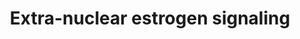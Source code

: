---
annotations:
- type: Pathway Ontology
  value: estrogen signaling pathway
authors:
- ReactomeTeam
- DeSl
description: In addition to its well-characterized role in estrogen-dependent transcription,
  estrogen (beta-estradiol, also known as E2) also plays a rapid, non-genomic role
  through interaction with receptors localized at the plasma membrane by virtue of
  dynamic palmitoylation. Estrogen receptor palmitoylation is a prerequisite for the
  E2-dependent activation of extra-nuclear signaling both in vitro and in animal models
  (Acconcia et al, 2004; Acconcia et al, 2005; Marino et al, 2006; Marino and Ascenzi,
  2006). Non-genomic signaling through the estrogen receptor ESR1 also depends on
  receptor arginine methylation by PMRT1 (Pedram et al, 2007; Pedram et al, 2012;
  Le Romancer et al, 2008; reviewed in Arnal, 2017; Le Romancer et al, 2011 ). <br>E2-evoked
  extra-nuclear signaling is independent of the transcriptional activity of estrogen
  receptors and occurs within seconds to minutes following E2 administration to target
  cells. Extra-nuclear signaling consists of the activation of a plethora of signaling
  pathways including the RAF/MAP kinase cascade and the PI3K/AKT signaling cascade
  and governs processes such as  apoptosis, cellular proliferation and metastasis
  (reviewed in Hammes et al, 2007; Handa et al, 2012; Lange et al, 2007; Losel et
  al, 2003; Arnal et al, 2017; Le Romancer et al, 2011). ESR-mediated signaling also
  cross-talks with receptor tyrosine kinase, NF- kappa beta and GPCR signaling pathways
  by modulating the post-translational modification of enzymes and other proteins
  and regulating second messengers (reviewed in Arnal et al, 2017; Schwartz et al,
  2016; Boonyaratanakornkit, 2011; Biswas et al, 2005). In the nervous system, E2
  affects neural functions such as cognition, behaviour, stress responses and reproduction
  in part by inducing such rapid extra-nuclear responses (Farach-Carson and Davis,
  2003; Losel et al, 2003), while in endothelial cells, non-genomic ESR-dependent
  signaling also regulates vasodilation through the eNOS pathway (reviewed in Levin,
  2011). <br>Extra-nuclear signaling additionally cross-talks with nuclear estrogen
  receptor signaling and is required to control ER protein stability (La Rosa et al,
  2012)<br>Recent data have demonstrated that the membrane ESR1 can interact with
  various endocytic proteins to traffic and signal within the cytoplasm. This receptor
  intracellular trafficking appears to be dependent on the phyical interaction of
  ESR1 with specific trans-membrane receptors such as IGR-1R and beta 1-integrin (Sampayo
  et al, 2018)  View original pathway at [http://www.reactome.org/PathwayBrowser/#DIAGRAM=9009391
  Reactome].
last-edited: 2021-01-25
organisms:
- Homo sapiens
redirect_from:
- /index.php/Pathway:WP4977
- /instance/WP4977
schema-jsonld:
- '@context': https://schema.org/
  '@id': https://wikipathways.github.io/pathways/WP4977.html
  '@type': Dataset
  creator:
    '@type': Organization
    name: WikiPathways
  description: In addition to its well-characterized role in estrogen-dependent transcription,
    estrogen (beta-estradiol, also known as E2) also plays a rapid, non-genomic role
    through interaction with receptors localized at the plasma membrane by virtue
    of dynamic palmitoylation. Estrogen receptor palmitoylation is a prerequisite
    for the E2-dependent activation of extra-nuclear signaling both in vitro and in
    animal models (Acconcia et al, 2004; Acconcia et al, 2005; Marino et al, 2006;
    Marino and Ascenzi, 2006). Non-genomic signaling through the estrogen receptor
    ESR1 also depends on receptor arginine methylation by PMRT1 (Pedram et al, 2007;
    Pedram et al, 2012; Le Romancer et al, 2008; reviewed in Arnal, 2017; Le Romancer
    et al, 2011 ). <br>E2-evoked extra-nuclear signaling is independent of the transcriptional
    activity of estrogen receptors and occurs within seconds to minutes following
    E2 administration to target cells. Extra-nuclear signaling consists of the activation
    of a plethora of signaling pathways including the RAF/MAP kinase cascade and the
    PI3K/AKT signaling cascade and governs processes such as  apoptosis, cellular
    proliferation and metastasis (reviewed in Hammes et al, 2007; Handa et al, 2012;
    Lange et al, 2007; Losel et al, 2003; Arnal et al, 2017; Le Romancer et al, 2011).
    ESR-mediated signaling also cross-talks with receptor tyrosine kinase, NF- kappa
    beta and GPCR signaling pathways by modulating the post-translational modification
    of enzymes and other proteins and regulating second messengers (reviewed in Arnal
    et al, 2017; Schwartz et al, 2016; Boonyaratanakornkit, 2011; Biswas et al, 2005).
    In the nervous system, E2 affects neural functions such as cognition, behaviour,
    stress responses and reproduction in part by inducing such rapid extra-nuclear
    responses (Farach-Carson and Davis, 2003; Losel et al, 2003), while in endothelial
    cells, non-genomic ESR-dependent signaling also regulates vasodilation through
    the eNOS pathway (reviewed in Levin, 2011). <br>Extra-nuclear signaling additionally
    cross-talks with nuclear estrogen receptor signaling and is required to control
    ER protein stability (La Rosa et al, 2012)<br>Recent data have demonstrated that
    the membrane ESR1 can interact with various endocytic proteins to traffic and
    signal within the cytoplasm. This receptor intracellular trafficking appears to
    be dependent on the phyical interaction of ESR1 with specific trans-membrane receptors
    such as IGR-1R and beta 1-integrin (Sampayo et al, 2018)  View original pathway
    at [http://www.reactome.org/PathwayBrowser/#DIAGRAM=9009391 Reactome].
  keywords:
  - p-T185,Y187 MAPK1
  - CDKN1B
  - 'ER alpha46 '
  - 'PIK3R1 '
  - 'HSBP1 oligomer '
  - signaling
  - PIP3 activates AKT
  - 'GNB2 '
  - 'ESTG '
  - 'PalmS-ER alpha36 '
  - 'heme '
  - 'Me87-PalmS-ER alpha36 '
  - 'IGF1R(31-736) '
  - 'S-Farn-Me KRAS4B '
  - 'GNG11 '
  - CREB1
  - 'CAV1 '
  - SPG
  - PALM-CoA
  - 'BTC(32-111) '
  - G-protein beta-gamma
  - 'FAD '
  - 'GNGT1 '
  - 'PalmS-ESR1 '
  - 'GNGT2 '
  - p-T410 PRKCZ
  - 'S-Farn-Me-PalmS KRAS4A '
  - (i):GDP
  - (inactive)
  - S1P
  - HBEGF(20-208)
  - CCND1 gene
  - UHMK1
  - Heterotrimeric
  - 'Ca2+ '
  - 'FMN '
  - G-protein Gi
  - 'Me-PalmS-ESR2 '
  - 'GNB5 '
  - L-Cit
  - 'p-T309,S474-AKT2 '
  - ZDHHC7, ZDHHC21
  - 'AREG(101-187) '
  - 'p-T202,Y204-MAPK3 '
  - 'p-Y397-PTK2 '
  - 'PalmS-ESR2 '
  - RAF/MAP kinase
  - '2xPalmC-MyrG-p-S1177-NOS3 '
  - 'p-S133-CREB1 '
  - 'p-4S,T336-ELK1 '
  - SHC1
  - 'ZDHHC7 '
  - 'GNB4 '
  - ESRs:STRN:ESTG:MyrG-pY419-SRC
  - CCND1 gene:p-S133
  - p-T,Y MAPK dimers
  - PalmS-ESRs:STRN:ESTG
  - HBEGF(63-148)
  - 'ER alpha36 '
  - 'EGF '
  - 'oxide: NOS3'
  - 'GNAI3 '
  - homodimer
  - XPO1
  - 'CCND1 gene '
  - ESTG:Me260-ESR1
  - PRKCZ
  - 'GNAT3 '
  - PTK2
  - p-Y1161,1165,1166-IGF1R
  - FOXO3
  - EGFR:PTK2
  - 'GNG13 '
  - dimer:p-Y397 PTK2
  - 'MMP9(107-707) '
  - PDPK1:PIP3
  - MyrG-SRC
  - 'PalmS-ER alpha46 '
  - 'GNG10 '
  - p-S1177-eNOS:CaM:HSP90:p-AKT1:BH4
  - hydrolase
  - 'S1P '
  - FOS gene
  - H2O
  - 'BH4 '
  - 'SRF '
  - 'HBEGF(63-148) '
  - BCL2 gene
  - 'ESR2 '
  - 'CAV2 '
  - 'MyrG-SRC '
  - G-protein alpha
  - p-Y185,Y187 MAPK1
  - 'GNG12 '
  - EGF-like
  - 'MMP3(100-477) '
  - 'NO'
  - ligands:p-6Y
  - 'SHC1-1 '
  - 'Me87-PalmS-ER alpha46 '
  - AdoMet
  - NADPH
  - Signaling by EGFR
  - ESTG:ESRs:STRN:heterotrimeric G(i) protein
  - 'GNG2 '
  - 'PIK3CA '
  - ligands:p-6Y EGFR
  - 'GNG5 '
  - 'Me260-PalmS-ESR1 '
  - HB-EGF(161-208)
  - p-S133-CREB1
  - PALM(-)
  - 'p-T185,Y187-MAPK1 '
  - S1P:S1PR3
  - 'PI(3,4,5)P3 '
  - CoA-SH
  - cascade
  - 'HSP90AA1 '
  - FOS
  - BCL2
  - p-S10 CDKN1B
  - O2
  - 'p-6Y-EGFR '
  - 'SHC1-2 '
  - dimers
  - 'pY-PTK2 '
  - Metabolism of nitric
  - 'EPGN(23-154) '
  - HSBP1 oligomer
  - 'GNG7 '
  - 'Me260-ESR1 '
  - PDPK1:PIP3:p-T410-PRKCZ
  - 'S-Farn-Me-2xPalmS HRAS '
  - p-T410 PRKCZ:p21
  - ADMA
  - MMP2,3,7,9
  - 'GDP '
  - ESTG:Me-PalmS-ESR
  - CAVs
  - 'MMP7(95-267) '
  - p-4S,T336-ELK1
  - 'PDPK1 '
  - p-T,p-S-AKT
  - 'GTP '
  - complex
  - 'ZDHHC21 '
  - ESRs:STRN:ESTG
  - RAS:GTP
  - ESRs:STRN:ESTG:MyrG-pY419 SRC:PI3K alpha
  - 'S1PR3 '
  - 'p-T308,S473-AKT1 '
  - unknown
  - PI3K alpha
  - 'FOS gene '
  - SRF
  - 'GNG3 '
  - activation and
  - ESTG
  - NADP+
  - PalmS-ESRs:CAVs
  - AdoHcy
  - 'p-T410-PRKCZ '
  - 'p-Y1161,Y1165,Y1166-IGF1R(741-1367) '
  - p21 RAS:GDP
  - 'GNAI1 '
  - 'GNAI2 '
  - G1/S transition
  - 'PRKCZ '
  - 'CALM1 '
  - ESTG:ESR1:p-3Y-IGF1R:SHC1
  - 'MyrG-p-Y419-SRC '
  - SPHK1
  - 'GNB1 '
  - Me-PalmS-ESRs
  - gene:SRF:p-4S,T336
  - 'PTK2 '
  - Me260-ESR1:STRN:ESTG:MyrG-pY419 SRC:PI3K alpha
  - PalmS-ESRs
  - 'Zn2+ '
  - RAS:GDP
  - 'TGFA(24-98) '
  - 'GNG8 '
  - dimer
  - 'ESR1 '
  - ELK1
  - STRN
  - palmitoyl-(protein)
  - 'GNG4 '
  - 'STRN '
  - 'MMP2(110-660) '
  - PRMT1
  - Mitotic G1 phase and
  - 'SHC1-3 '
  - 'PIK3R2 '
  - 'GNB3 '
  - 'S-Farn-Me PalmS NRAS '
  - p-T32,S253,S315-FOXO3
  - CCND1
  - 'pS, p-T410-PRKCZ '
  - 'p-T305,S472-AKT3 '
  - 'Me260-ESR1:STRN:ESTG: MyrG-pY419 SRC:PI3Kalpha:pY-PTK2'
  - CREB1 dimer
  - pY-PTK2
  - ESRs:HSBP1 oligomer
  - ATP
  - PDPK1:PIP3:PRKCZ
  - regulation
  - ADP
  - ESRs:STRN:ESTG:MyrG-SRC
  - PDPK1:PIP3:pS,
  - L-Arg
  - 'EREG(60-108) '
  - 'PIK3R3 '
  - S1PR3
  license: CC0
  name: Extra-nuclear estrogen signaling
seo: CreativeWork
title: Extra-nuclear estrogen signaling
wpid: WP4977
---